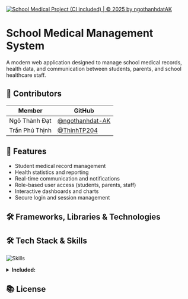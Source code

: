 [![School Medical Project (CI included) | © 2025 by ngothanhdatAK](https://github.com/ngothanhdat-AK/school-medical-client/actions/workflows/node.js.yml/badge.svg)](https://github.com/ngothanhdat-AK/school-medical-client/actions/workflows/node.js.yml)

# School Medical Management System

A modern web application designed to manage school medical records, health data, and communication between students, parents, and school healthcare staff.


## 👥 Contributors

| Member             | GitHub                                       |
|--------------------|----------------------------------------------|
| Ngô Thành Đạt      | [@ngothanhdat-AK](https://github.com/ngothanhdat-AK) |
| Trần Phú Thịnh     | [@ThinhTP204](https://github.com/ThinhTP204)         |

## 🚀 Features

- Student medical record management
- Health statistics and reporting
- Real-time communication and notifications
- Role-based user access (students, parents, staff)
- Interactive dashboards and charts
- Secure login and session management

## 🛠️ Frameworks, Libraries & Technologies
## 🛠️ Tech Stack & Skills

<p align="left">
  <img src="https://skillicons.dev/icons?i=react,vite,typescript,javascript,redux,tailwind,bootstrap,materialui,sass,css,antdesign,chartjs,axios,eslint,jest,vitest,signalr" alt="Skills" />
</p>

<details>
  <summary><strong>Included:</strong></summary>
  
  - React
  - Vite
  - TypeScript (if used)
  - JavaScript
  - Redux Toolkit
  - Tailwind CSS
  - Bootstrap
  - Material UI (MUI)
  - Sass
  - CSS3
  - Ant Design
  - Chart.js
  - Axios
  - ESLint
  - Jest (testing-library/jest-dom, @testing-library/react, @testing-library/user-event)
  - Vitest
  - SignalR
  - ...and more (see package.json)
</details>

## 📚 License
